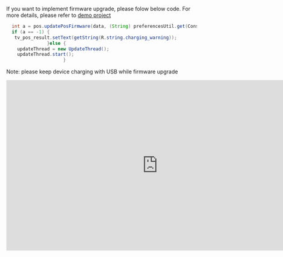 If you want to implement firmware upgrade, please folow below code. 
For more details, please refer to [demo project](https://drive.google.com/file/d/1J96jJSse7pbJN_DRDqxiW62ZBXjesSiA/view?usp=sharing)



``` java
  int a = pos.updatePosFirmware(data, (String) preferencesUtil.get(Constants.BluetoothAddress,""));
  if (a == -1) {
   tv_pos_result.setText(getString(R.string.charging_warning));
               }else {
    updateThread = new UpdateThread();
    updateThread.start();
                     }
```

Note: please keep device charging with USB while firmware upgrade

<p align="center">
<iframe width="800" align height="450" src="https://www.youtube.com/embed/TyYApTfQ970?si=qFjip42M9PpSm_Tn" frameborder="0" allow="accelerometer; autoplay; clipboard-write; encrypted-media; gyroscope; picture-in-picture" allowfullscreen></iframe>
</p>
